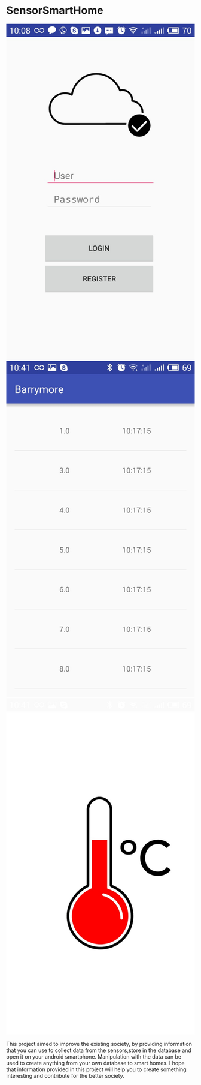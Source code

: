 # SensorSmartHome
![alt tag](https://github.com/Nestayko/SmartHome/blob/master/AppScreenShot0.jpg)
![alt tag](https://github.com/Nestayko/SmartHome/blob/master/AppScreenShot1.jpg)
![alt tag](https://github.com/Nestayko/SmartHome/blob/master/AppScreenShot2.jpg)


This project aimed to improve the existing society, by providing information that you can use to collect data from the sensors,store in the database and open it on your android smartphone. Manipulation with the data can be used to create anything from your own database to smart homes. I hope that information provided in this project will help you to create something interesting and contribute for the better society.
